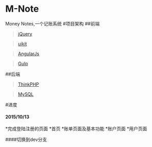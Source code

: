 # M-Note
Money Notes,一个记账系统
#项目架构
##前端
>[jQuery](http://www.jquery.com)

>[uikit](http://www.getuikit.net/index.html)

>[AngularJs](http://www.angularjs.org)

>[Gulp](http://gulpjs.com/)

##后端
>[ThinkPHP](http://www.thinkphp.cn)

>[MySQL](http://www.mysql.com)

#进度
#### 2015/10/13
*完成登陆注册的页面
*首页
*账单页面及基本功能
*账户页面
*用户页面

####切换到dev分支